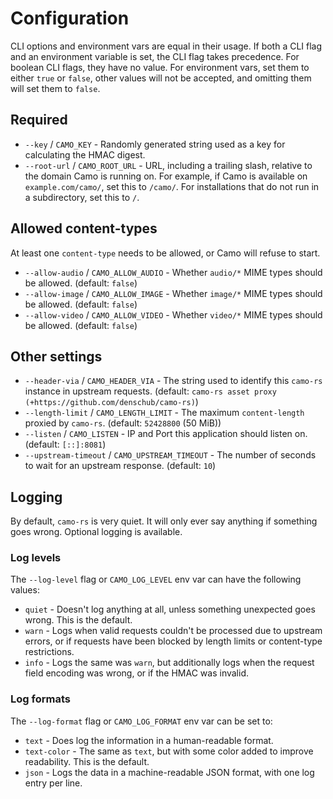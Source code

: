 # Configuration

CLI options and environment vars are equal in their usage. If both a CLI flag and an environment variable is set, the CLI flag takes precedence. For boolean CLI flags, they have no value. For environment vars, set them to either `true` or `false`, other values will not be accepted, and omitting them will set them to `false`.

## Required

- `--key` / `CAMO_KEY` - Randomly generated string used as a key for calculating the HMAC digest.
- `--root-url` / `CAMO_ROOT_URL` - URL, including a trailing slash, relative to the domain Camo is running on. For example, if Camo is available on `example.com/camo/`, set this to `/camo/`. For installations that do not run in a subdirectory, set this to `/`.

## Allowed content-types

At least one `content-type` needs to be allowed, or Camo will refuse to start.

- `--allow-audio` / `CAMO_ALLOW_AUDIO` - Whether `audio/*` MIME types should be allowed. (default: `false`)
- `--allow-image` / `CAMO_ALLOW_IMAGE` - Whether `image/*` MIME types should be allowed. (default: `false`)
- `--allow-video` / `CAMO_ALLOW_VIDEO` - Whether `video/*` MIME types should be allowed. (default: `false`)

## Other settings

- `--header-via` / `CAMO_HEADER_VIA` - The string used to identify this `camo-rs` instance in upstream requests. (default: `camo-rs asset proxy (+https://github.com/denschub/camo-rs)`)
- `--length-limit` / `CAMO_LENGTH_LIMIT` - The maximum `content-length` proxied by `camo-rs`. (default: `52428800` (50 MiB))
- `--listen` / `CAMO_LISTEN` - IP and Port this application should listen on. (default: `[::]:8081`)
- `--upstream-timeout` / `CAMO_UPSTREAM_TIMEOUT` - The number of seconds to wait for an upstream response. (default: `10`)

## Logging

By default, `camo-rs` is very quiet. It will only ever say anything if something goes wrong. Optional logging is available.

### Log levels

The `--log-level` flag or `CAMO_LOG_LEVEL` env var can have the following values:

- `quiet` - Doesn't log anything at all, unless something unexpected goes wrong. This is the default.
- `warn` - Logs when valid requests couldn't be processed due to upstream errors, or if requests have been blocked by length limits or content-type restrictions.
- `info` - Logs the same was `warn`, but additionally logs when the request field encoding was wrong, or if the HMAC was invalid.

### Log formats

The `--log-format` flag or `CAMO_LOG_FORMAT` env var can be set to:

- `text` - Does log the information in a human-readable format.
- `text-color` - The same as `text`, but with some color added to improve readability. This is the default.
- `json` - Logs the data in a machine-readable JSON format, with one log entry per line.
